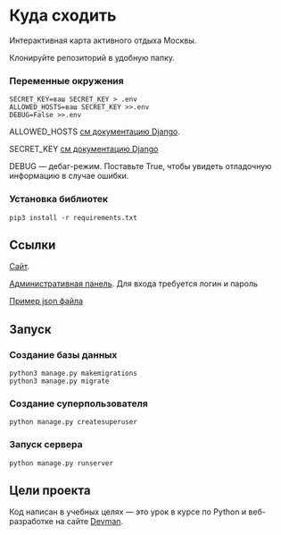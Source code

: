 # Куда сходить

Интерактивная карта активного отдыха Москвы. 

Клонируйте репозиторий в удобную папку.

### Переменные окружения
```bush
SECRET_KEY=ваш SECRET_KEY > .env
ALLOWED_HOSTS=ваш SECRET_KEY >>.env
DEBUG=False >>.env
```

ALLOWED_HOSTS [см документацию Django](https://docs.djangoproject.com/en/3.1/ref/settings/#allowed-hosts).

SECRET_KEY [см документацию Django](https://docs.djangoproject.com/en/4.2/topics/signing/)

DEBUG — дебаг-режим. Поставьте True, чтобы увидеть отладочную информацию в случае ошибки.

### Установка библиотек

```bush 
pip3 install -r requirements.txt
```

## Ссылки 
[Сайт]().

[Административная панель]().
Для входа требуется логин и пароль

[Пример json файла](https://raw.githubusercontent.com/devmanorg/where-to-go-places/master/places/%D0%9F%D0%BB%D0%BE%D1%89%D0%B0%D0%B4%D0%BA%D0%B0%20%D0%B4%D0%BB%D1%8F%20%D1%81%D0%B2%D0%B8%D0%B4%D0%B0%D0%BD%D0%B8%D0%B9%20%D0%BD%D0%B0%2060-%D0%BC%20%D1%8D%D1%82%D0%B0%D0%B6%D0%B5%20%D0%9C%D0%BE%D1%81%D0%BA%D0%B2%D0%B0-%D0%A1%D0%B8%D1%82%D0%B8.json)
## Запуск
### Создание базы данных 
```bush
python3 manage.py makemigrations
python3 manage.py migrate
```
### Создание суперпользователя
```bush
python manage.py createsuperuser
```
### Запуск сервера
```bush
python manage.py runserver
```
## Цели проекта

Код написан в учебных целях — это урок в курсе по Python и веб-разработке на сайте [Devman](https://dvmn.org).